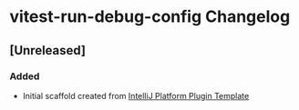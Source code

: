 <!-- Keep a Changelog guide -> https://keepachangelog.com -->

# vitest-run-debug-config Changelog

## [Unreleased]
### Added
- Initial scaffold created from [IntelliJ Platform Plugin Template](https://github.com/JetBrains/intellij-platform-plugin-template)
